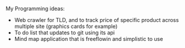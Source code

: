 My Programming ideas:

- Web crawler for TLD, and to track price of specific product across multiple site (graphics cards for example)
- To do list that updates to git using its api
- Mind map application that is freeflowin and simplistic to use
